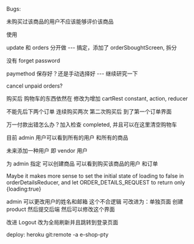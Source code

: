 Bugs:

未购买过该商品的用户不应该能够评价该商品

使用

update 和 orders 分开做 --- 搞定，添加了 orderSboughtScreen, 拆分

没有 forget password

paymethod 保存好？还是手动选择好 --- 继续研究一下

cancel unpaid orders?

购买后 购物车的东西依然在 修改为增加 cartRest constant, action, reducer

不能先后下两个订单 连续购买两次 第二次购买后 到了第一个订单界面

万一付款出错怎么办？加入检查 completed, 并且可以在这里清空购物车

目前 admin 用户可以看到所有的用户 和所有的商品

未来添加一种用户 即 vendor 用户

为 admin 指定 可以创建商品 可以看到购买该商品的用户 和订单

Maybe it makes more sense to set the initial state of loading to false in orderDetailsReducer, and let ORDER_DETAILS_REQUEST to return only {loading:true}

admin 可以更改用户的姓名和邮箱 这个不合逻辑
可改进为：单独页面 创建 product 然后提交后端 然后可以修改这个界面

改进 Logout 改为全局刷新并且跳转到登录页面

deploy:
heroku git:remote -a e-shop-pty
